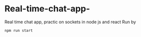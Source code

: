 # Real-time-chat-app-
Real time chat app, practic on sockets in node js and react
Run by 
```
npm run start
```
